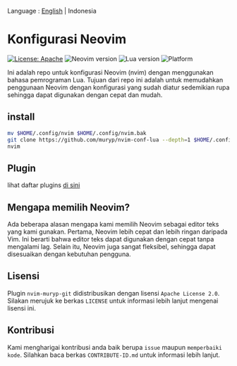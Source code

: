 Language : [English](./README.md) | Indonesia
# Konfigurasi Neovim

[![License: Apache](https://img.shields.io/badge/License-Apache-blue.svg)](https://opensource.org/licenses/Apache-2.0)
![Neovim version](https://img.shields.io/badge/Neovim-0.8.x-green.svg)
![Lua version](https://img.shields.io/badge/Lua-5.4-yellow.svg)
![Platform](https://img.shields.io/badge/Platform-Linux%20%7C%20MacOS%20%7C%20Windows-lightgrey.svg)

Ini adalah repo untuk konfigurasi Neovim (nvim) dengan menggunakan bahasa pemrograman Lua. Tujuan dari repo ini adalah untuk memudahkan penggunaan Neovim dengan konfigurasi yang sudah diatur sedemikian rupa sehingga dapat digunakan dengan cepat dan mudah.

## install
```bash
mv $HOME/.config/nvim $HOME/.config/nvim.bak
git clone https://github.com/muryp/nvim-conf-lua --depth=1 $HOME/.config/nvim
nvim
```

## Plugin
lihat daftar plugins [di sini](./PLUGINS.md)

## Mengapa memilih Neovim?

Ada beberapa alasan mengapa kami memilih Neovim sebagai editor teks yang kami gunakan. Pertama, Neovim lebih cepat dan lebih ringan daripada Vim. Ini berarti bahwa editor teks dapat digunakan dengan cepat tanpa mengalami lag. Selain itu, Neovim juga sangat fleksibel, sehingga dapat disesuaikan dengan kebutuhan pengguna.

## Lisensi
Plugin `nvim-muryp-git` didistribusikan dengan lisensi `Apache License 2.0`. Silakan merujuk ke berkas `LICENSE` untuk informasi lebih lanjut mengenai lisensi ini.

## Kontribusi
Kami mengharigai kontribusi anda baik berupa `issue` maupun `memperbaiki kode`. Silahkan baca berkas `CONTRIBUTE-ID.md` untuk informasi lebih lanjut.